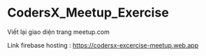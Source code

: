 # CodersX_Meetup_Exercise
Viết lại giao diện trang meetup.com

Link firebase hosting : https://codersx-excercise-meetup.web.app
